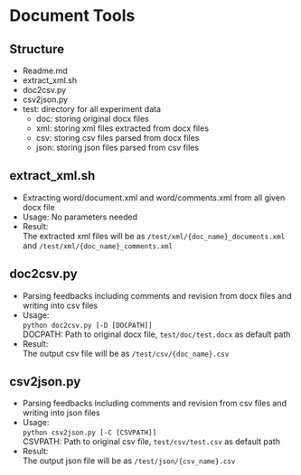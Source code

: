 # Document Tools
## Structure
* Readme.md
* extract_xml.sh
* doc2csv.py
* csv2json.py
* test: directory for all experiment data
	* doc: storing original docx files
	* xml: storing xml files extracted from docx files
	* csv: storing csv files parsed from docx files
	* json: storing json files parsed from csv files

## extract_xml.sh
* Extracting word/document.xml and word/comments.xml from all given docx file
* Usage: 
	No parameters needed
* Result:  
	The extracted xml files will be as `/test/xml/{doc_name}_documents.xml` and `/test/xml/{doc_name}_comments.xml`

## doc2csv.py
* Parsing feedbacks including comments and revision from docx files and writing into csv files
* Usage:  
`python doc2csv.py [-D [DOCPATH]]`  
	DOCPATH: Path to original docx file, `test/doc/test.docx` as default path
* Result:  
	The output csv file will be as `/test/csv/{doc_name}.csv`

## csv2json.py
* Parsing feedbacks including comments and revision from csv files and writing into json files
* Usage:  
`python csv2json.py [-C [CSVPATH]]`  
	CSVPATH: Path to original csv file, `test/csv/test.csv` as default path
* Result:  
	The output json file will be as `/test/json/{csv_name}.csv`
